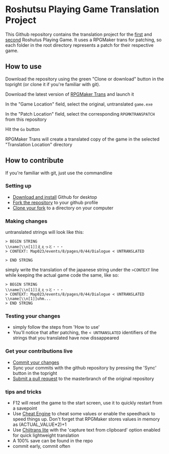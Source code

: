 Roshutsu Playing Game Translation Project
=========================================
This Github repository contains the translation project for the [first](http://www.dlsite.com/maniax/work/=/product_id/RJ142042.html) and [second](http://www.dlsite.com/maniax/work/=/product_id/RJ161887.html) Roshutus Playing Game. It uses a RPGMaker trans for patching, so each folder in the root directory represents a patch for their respective game.

How to use
----------

Download the repository using the green "Clone or download" button in the topright (or clone it if you're familiar with git).

Download the latest version of [RPGMaker Trans](http://rpgmakertrans.bitbucket.org/) and launch it

In the "Game Location" field, select the original, untranslated `game.exe`

In the "Patch Location" field, select the corresponding `RPGMKTRANSPATCH` from this repository

Hit the `Go` button

RPGMaker Trans will create a translated copy of the game in the selected "Translation Location" directory

How to contribute
-----------------

If you're familiar with git, just use the commandline

### Setting up
  * [Download and install](https://desktop.github.com/) Github for desktop
  * [Fork the repository](https://help.github.com/articles/fork-a-repo/) to your github profile
  * [Clone your fork](https://help.github.com/desktop/guides/contributing/cloning-a-repository-from-github-to-github-desktop/) to a directory on your computer

### Making changes
untranslated strings will look like this: 
```
> BEGIN STRING
\\name[\\n[1]]えぇっと・・・
> CONTEXT: Map023/events/8/pages/0/44/Dialogue < UNTRANSLATED

> END STRING
```
simply write the translation of the japanese string under the `>CONTEXT` line while keeping the actual game code the same, like so:
```
> BEGIN STRING
\\name[\\n[1]]えぇっと・・・
> CONTEXT: Map023/events/8/pages/0/44/Dialogue < UNTRANSLATED
\\name[\\n[1]]uhm...
> END STRING
```

### Testing your changes
  * simply follow the steps from 'How to use'
  * You'll notice that after patching, the `< UNTRANSLATED` identifiers of the strings that you translated have now dissappeared

### Get your contributions live
  * [Commit your changes](https://help.github.com/desktop/guides/contributing/committing-and-reviewing-changes-to-your-project/)
  * Sync your commits with the github repository by pressing the 'Sync' button in the topright
  * [Submit a pull request](https://help.github.com/articles/creating-a-pull-request/) to the masterbranch of the original repository

### tips and tricks
  * F12 will reset the game to the start screen, use it to quickly restart from a savepoint
  * Use [Cheat Engine](http://www.cheatengine.org/) to cheat some values or enable the speedhack to speed things up. Don't forget that RPGMaker stores values in memory as (ACTUAL_VALUE*2)+1
  * Use [Chiitrans lite](https://alexbft.github.io/chiitrans/) with the 'capture text from clipboard' option enabled for quick lightweight translation
  * A 100% save can be found in the repo
  * commit early, commit often